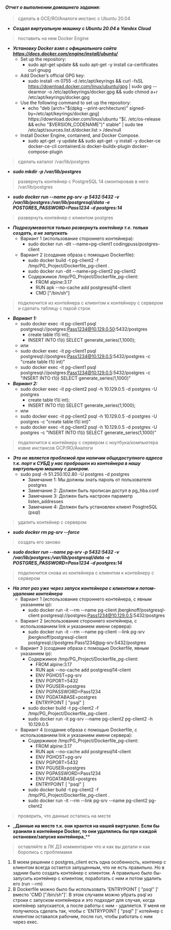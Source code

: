 #### *Отчет о выполнении домашнего задания:*


> сделать в GCE/ЯО/Аналоги инстанс с Ubuntu 20.04
* **_Создал виртуальную машину с Ubuntu 20.04 в Yandex Cloud_**


> поставить на нем Docker Engine
* **_Установку Docker взял с официального сайта https://docs.docker.com/engine/install/ubuntu/_**
  * Set up the repository:
	  * sudo apt-get update && sudo apt-get -y install ca-certificates curl gnupg
  * Add Docker’s official GPG key:
	  * sudo install -m 0755 -d /etc/apt/keyrings && curl -fsSL https://download.docker.com/linux/ubuntu/gpg | sudo gpg --dearmor -o /etc/apt/keyrings/docker.gpg && sudo chmod a+r /etc/apt/keyrings/docker.gpg
  * Use the following command to set up the repository:
	  * echo "deb [arch="$(dpkg --print-architecture)" signed-by=/etc/apt/keyrings/docker.gpg] https://download.docker.com/linux/ubuntu "$(. /etc/os-release && echo "$VERSION_CODENAME")" stable" | sudo tee /etc/apt/sources.list.d/docker.list > /dev/null
  * Install Docker Engine, containerd, and Docker Compose.
	  * sudo apt-get -y update && sudo apt-get -y install -y docker-ce docker-ce-cli containerd.io docker-buildx-plugin docker-compose-plugin


> сделать каталог /var/lib/postgres
* **_sudo mkdir -p /var/lib/postgres_**


> развернуть контейнер с PostgreSQL 14 смонтировав в него /var/lib/postgres
* **_sudo docker run --name pg-srv -p 5432:5432 -v /var/lib/postgres:/var/lib/postgresql/data -e POSTGRES_PASSWORD=Pass1234 -d postgres:14_**


> развернуть контейнер с клиентом postgres
* **_Подразумевается только развернуть контейнер т.е. только создать, а не запускать_**
	* Вариант 1 (использование стороннего контейнера):
		* sudo docker run -dit --name=pg-client1 codingpuss/postgres-client
	* Вариант 2 (создание образа с помощью Dockerfile):
		* sudo docker build -t pg-client2 -f /tmp/PG_Project/Dockerfile_pg-client .
		* sudo docker run -dit --name=pg-client2 pg-client2
		* Содержимое /tmp/PG_Project/Dockerfile_pg-client:
			* FROM alpine:3.17
			* RUN apk --no-cache add postgresql14-client
			* CMD ["/bin/sh"]


> подключится из контейнера с клиентом к контейнеру с сервером и сделать таблицу с парой строк
* **_Вариант 1:_**
	* sudo docker exec -it pg-client1 psql postgresql://postgres:Pass1234@10.129.0.50:5432/postgres
  		* create table t1(i int);
  		* INSERT INTO t1(i) SELECT generate_series(1,1000);
	* или
  	* sudo docker exec -it pg-client1 psql postgresql://postgres:Pass1234@10.129.0.5:5432/postgres -c "create table t1(i int)"
  	* sudo docker exec -it pg-client1 psql postgresql://postgres:Pass1234@10.129.0.5:5432/postgres -c "INSERT INTO t1(i) SELECT generate_series(1,1000)"
* **_Вариант 2:_**
	* sudo docker exec -it pg-client2 psql -h 10.129.0.5 -d postgres -U postgres
  		* create table t1(i int);
  		* INSERT INTO t1(i) SELECT generate_series(1,1000);
	* или
  	* sudo docker exec -it pg-client2 psql -h 10.129.0.5 -d postgres -U postgres -c "create table t1(i int)"
  	* sudo docker exec -it pg-client2 psql -h 10.129.0.5 -d postgres -U postgres -c "INSERT INTO t1(i) SELECT generate_series(1,1000)"


>  подключится к контейнеру с сервером с ноутбука/компьютера извне инстансов GCP/ЯО/Аналоги
* **_Это не является проблемой при наличии общедоступного адреса т.к. порт к СУБД у нас проброшен из контейнера в нашу виртуальную машину с докером._**
  * sudo psql -h 51.250.102.80 -U postgres -d postgres
    * Замечание 1: Мы должны знать пароль от пользователя postgres
    * Замечание 2: Должен быть прописан доступ в pg_hba.conf
    * Замечание 3: Должен быть настроен параметр listen_addresses
    * Замечание 4: Должен быть установлен клиент PosgtreSQL (psql)


>  удалить контейнер с сервером
* **_sudo docker rm pg-srv --force_**


>  создать его заново
* **_sudo docker run --name pg-srv -p 5432:5432 -v /var/lib/postgres:/var/lib/postgresql/data -e POSTGRES_PASSWORD=Pass1234 -d postgres:14_**


>  подключится снова из контейнера с клиентом к контейнеру с сервером
* **_На этот раз уже через запуск контейнера с клиентом и потом-удаление контейнера_**
	* Вариант 1 (использование стороннего контейнера, с явным указанием ip):
		* sudo docker run -it --rm --name pg-client jbergknoff/postgresql-client postgresql://postgres:Pass1234@10.129.0.5:5432/postgres
	* Вариант 2 (использование стороннего контейнера, с использованием link и указанием имени сервера):
		* sudo docker run -it --rm --name pg-client --link pg-srv jbergknoff/postgresql-client postgresql://postgres:Pass1234@pg-srv:5432/postgres
	* Вариант 3 (создание образа с помощью Dockerfile, явным указанием ip):
		* Содержимое /tmp/PG_Project/Dockerfile_pg-client:
			* FROM alpine:3.17
			* RUN apk --no-cache add postgresql14-client
			* ENV PGHOST=pg-srv
			* ENV PGPORT=5432
			* ENV PGUSER=postgres
			* ENV PGPASSWORD=Pass1234
			* ENV PGDATABASE=postgres
			* ENTRYPOINT [ "psql" ]
		* sudo docker build -t pg-client2 -f /tmp/PG_Project/Dockerfile_pg-client .
		* sudo docker run -it pg-srv --name pg-client2 pg-client2 -h 10.129.0.5
	* Вариант 4 (создание образа с помощью Dockerfile, с использованием link и указанием имени сервера):
		* Содержимое /tmp/PG_Project/Dockerfile_pg-client:
			* FROM alpine:3.17
			* RUN apk --no-cache add postgresql14-client
			* ENV PGHOST=pg-srv
			* ENV PGPORT=5432
			* ENV PGUSER=postgres
			* ENV PGPASSWORD=Pass1234
			* ENV PGDATABASE=postgres
			* ENTRYPOINT [ "psql" ]
		* sudo docker build -t pg-client2 -f /tmp/PG_Project/Dockerfile_pg-client .
		* sudo docker run -it --rm --link pg-srv --name pg-client2 pg-client2
	

>  проверить, что данные остались на месте
* **_Данные на месте т.к. они хрантся на нашей виртуалке. Если бы хранили в контейнере Docker, то они удалялись бы при каждой остановке/запуске контейнера**_**


>  оставляйте в ЛК ДЗ комментарии что и как вы делали и как боролись с проблемами
  1. В моем решении с postgres_client есть одна особенность, контенер с клиентом всегда остается запущенным, что не есть правильно. Но в заднии было создать контейнер с клиентом. А правильно было бы-запусить контейнер с клиентом, поработать с ним и потом удалить его (run --rm)
  2. В Dockerfile можно было бы использовать 'ENTRYPOINT [ "psql" ]' вместо 'CMD ["/bin/sh"]'. В этом случаем можно убрать psql из строки с запуском контейнера и это подходит для случая, когда контейнер запускается, а после работы с ним - удаляется. У меня не получилось сделать так, чтобы с 'ENTRYPOINT [ "psql" ]' котейнер с клиентом оставался рабочим, после run, чтобы работать с ним через exec.

